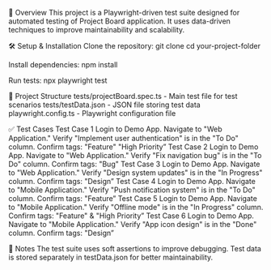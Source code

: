 📌 Overview
This project is a Playwright-driven test suite designed for automated testing of Project Board application. 
It uses data-driven techniques to improve maintainability and scalability.

🛠️ Setup & Installation
Clone the repository:
git clone <your-repo-url>
cd your-project-folder

Install dependencies:
npm install

Run tests:
npx playwright test


📂 Project Structure
tests/projectBoard.spec.ts - Main test file for test scenarios
tests/testData.json - JSON file storing test data
playwright.config.ts - Playwright configuration file

✅ Test Cases
Test Case 1
Login to Demo App.
Navigate to "Web Application."
Verify "Implement user authentication" is in the "To Do" column.
Confirm tags: "Feature" "High Priority”
Test Case 2
Login to Demo App.
Navigate to "Web Application."
Verify "Fix navigation bug" is in the "To Do" column.
Confirm tags: "Bug"
Test Case 3
Login to Demo App.
Navigate to "Web Application."
Verify "Design system updates" is in the "In Progress" column.
Confirm tags: "Design”
Test Case 4
Login to Demo App.
Navigate to "Mobile Application."
Verify "Push notification system" is in the "To Do" column.
Confirm tags: "Feature”
Test Case 5
Login to Demo App.
Navigate to "Mobile Application."
Verify "Offline mode" is in the "In Progress" column.
Confirm tags: "Feature" & "High Priority”
Test Case 6
Login to Demo App.
Navigate to "Mobile Application."
Verify "App icon design" is in the "Done" column.
Confirm tags: "Design”

📎 Notes
The test suite uses soft assertions to improve debugging.
Test data is stored separately in testData.json for better maintainability.
